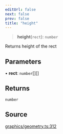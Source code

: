 ```yaml
---
editUrl: false
next: false
prev: false
title: "height"
---
```


> **height**(`rect`): `number`

Returns height of the rect

## Parameters

• **rect**: `number`[][]

## Returns

`number`

## Source

[graphics/geometry.ts:312](https://github.com/dgmjs/dgmjs/blob/main/packages/core/src/graphics/geometry.ts#L312)
